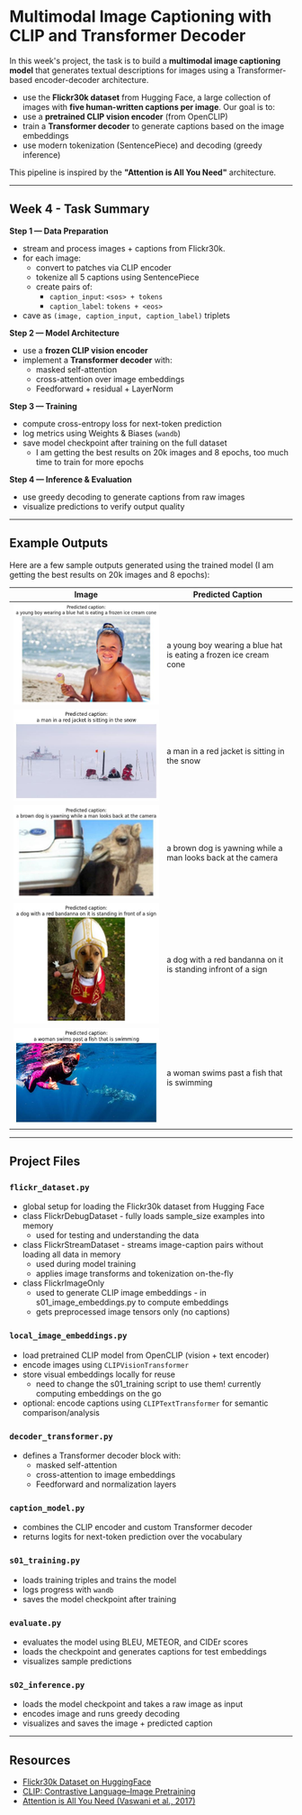 # Multimodal Image Captioning with CLIP and Transformer Decoder

In this week's project, the task is to build a **multimodal image captioning model** that generates textual descriptions for images using a Transformer-based encoder-decoder architecture.

- use the **Flickr30k dataset** from Hugging Face, a large collection of images with **five human-written captions per image**. Our goal is to:
- use a **pretrained CLIP vision encoder** (from OpenCLIP)
- train a **Transformer decoder** to generate captions based on the image embeddings
- use modern tokenization (SentencePiece) and decoding (greedy inference)

This pipeline is inspired by the **"Attention is All You Need"** architecture.

---

## Week 4 - Task Summary

**Step 1 — Data Preparation**

- stream and process images + captions from Flickr30k.
- for each image:
  - convert to patches via CLIP encoder
  - tokenize all 5 captions using SentencePiece
  - create pairs of:
    - `caption_input`: `<sos> + tokens`
    - `caption_label`: `tokens + <eos>`
- cave as `(image, caption_input, caption_label)` triplets

**Step 2 — Model Architecture**

- use a **frozen CLIP vision encoder**
- implement a **Transformer decoder** with:
  - masked self-attention
  - cross-attention over image embeddings
  - Feedforward + residual + LayerNorm

**Step 3 — Training**

- compute cross-entropy loss for next-token prediction
- log metrics using Weights & Biases (`wandb`)
- save model checkpoint after training on the full dataset
  - I am getting the best results on 20k images and 8 epochs, too much time to train for more epochs

**Step 4 — Inference & Evaluation**

- use greedy decoding to generate captions from raw images
- visualize predictions to verify output quality

---

## Example Outputs

Here are a few sample outputs generated using the trained model (I am getting the best results on 20k images and 8 epochs):

| Image                                                       | Predicted Caption                                                |
| ----------------------------------------------------------- | ---------------------------------------------------------------- |
| ![](./predict_image_caption/predictions/final_output_1.jpg) | a young boy wearing a blue hat is eating a frozen ice cream cone |
| ![](./predict_image_caption/predictions/final_output_2.jpg) | a man in a red jacket is sitting in the snow                     |
| ![](./predict_image_caption/predictions/final_output_3.jpg) | a brown dog is yawning while a man looks back at the camera      |
| ![](./predict_image_caption/predictions/final_output_4.jpg) | a dog with a red bandanna on it is standing infront of a sign    |
| ![](./predict_image_caption/predictions/final_output_5.jpg) | a woman swims past a fish that is swimming                       |

---

## Project Files

### `flickr_dataset.py`

- global setup for loading the Flickr30k dataset from Hugging Face
- class FlickrDebugDataset - fully loads sample_size examples into memory
  - used for testing and understanding the data
- class FlickrStreamDataset - streams image-caption pairs without loading all data in memory
  - used during model training
  - applies image transforms and tokenization on-the-fly
- class FlickrImageOnly
  - used to generate CLIP image embeddings - in s01_image_embeddings.py to compute embeddings
  - gets preprocessed image tensors only (no captions)

### `local_image_embeddings.py`

- load pretrained CLIP model from OpenCLIP (vision + text encoder)
- encode images using `CLIPVisionTransformer`
- store visual embeddings locally for reuse
  - need to change the s01_training script to use them! currently computing embeddings on the go
- optional: encode captions using `CLIPTextTransformer` for semantic comparison/analysis

### `decoder_transformer.py`

- defines a Transformer decoder block with:
  - masked self-attention
  - cross-attention to image embeddings
  - Feedforward and normalization layers

### `caption_model.py`

- combines the CLIP encoder and custom Transformer decoder
- returns logits for next-token prediction over the vocabulary

### `s01_training.py`

- loads training triples and trains the model
- logs progress with `wandb`
- saves the model checkpoint after training

### `evaluate.py`

- evaluates the model using BLEU, METEOR, and CIDEr scores
- loads the checkpoint and generates captions for test embeddings
- visualizes sample predictions

### `s02_inference.py`

- loads the model checkpoint and takes a raw image as input
- encodes image and runs greedy decoding
- visualizes and saves the image + predicted caption

---

## Resources

- [Flickr30k Dataset on HuggingFace](https://huggingface.co/datasets/nlphuji/flickr30k)
- [CLIP: Contrastive Language–Image Pretraining](https://openai.com/research/clip)
- [Attention is All You Need (Vaswani et al., 2017)](https://arxiv.org/abs/1706.03762)
